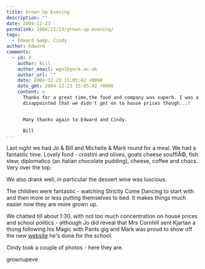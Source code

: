 ```yaml
---
title: Grown Up Evening
description: ""
date: 2004-12-23
permalink: 2004/12/23/grown-up-evening/
tags:
  - Edward &amp; Cindy
author: Edward
comments:
  - id: 4
    author: Bill
    author_email: wgs3@york.ac.uk
    author_url: ""
    date: 2004-12-23 15:05:42 +0000
    date_gmt: 2004-12-23 15:05:42 +0000
    content: >
      Thanks for a great time,the food and company was superb. I was a bit
      disappointed that we didn't get on to house prices though...!


      Many thanks again to Edward and Cindy.

      Bill
---
```


Last night we had Jo & Bill and Michelle & Mark round for a meal. We had
a fantastic time. Lovely food - crostini and olives, goats cheese
soufflÃ©, fish stew, diplomatico (an Italian chocolate pudding), cheese,
coffee and chocs. Very over the top.

We also drank well, in particular the dessert wine was luscious.

The children were fantastic - watching Strictly Come Dancing to start
with and then more or less putting themselves to bed. It makes things
much easier now they are more grown up.

We chatted till about 1:30, with not too much concentration on house
prices and school politics - although Jo did reveal that Mrs Cornhill
sent Kjartan a thong following his Magic with Pants gig and Mark was
proud to show off the new [website][1] he\'s done for the school.

Cindy took a couple of photos - here they are.

<wpg2>grownupeve</wpg2>



[1]: https://www.scarcroft.york.sch.uk/index.html
